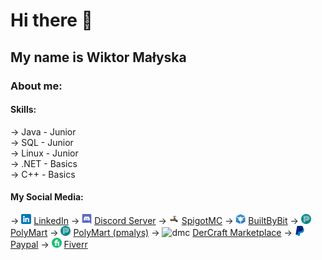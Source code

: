 # Hi there 👋
## My name is Wiktor Małyska
### About me:
#### Skills:
→ Java - Junior\
→ SQL - Junior\
→ Linux - Junior\
→ .NET - Basics\
→ C++ - Basics

#### My Social Media:
→ <img src="icons/linkedin.png" alt="linkedin" width="16" height="16"> [LinkedIn](https://www.linkedin.com/in/wiktor-ma%C5%82yska-a88b31244/?locale=en_US)
→ <img src="icons/discord.png" alt="discord" width="16" height="16"> [Discord Server](https://discord.gg/Y9BbesGwXa)
→ <img src="icons/spigot.png" alt="spigot" width="16" height="16"> [SpigotMC](https://www.spigotmc.org/members/pmalysyt.621204/)
→ <img src="icons/builtbybit.png" alt="builtbybit" width="16" height="16"> [BuiltByBit](https://builtbybit.com/members/pmalys.358246/)
→ <img src="icons/polymart.png" alt="polymart" width="16" height="16"> [PolyMart](https://polymart.org/team/bettermobs.96)
→ <img src="icons/polymart.png" alt="polymart" width="16" height="16"> [PolyMart (pmalys)](https://polymart.org/user/pmalys.11416)
→ <img src="icons/dm.png" alt="dmc" width="16" height="16"> [DerCraft Marketplace](https://hosting.dercraft.net/marketplace/vendor/pmalys)
→ <img src="icons/paypal.png" alt="paypal" width="16" height="16"> [Paypal](https://www.paypal.com/donate/?hosted_button_id=CG3K6T7R5TZL4)
→ <img src="icons/fiverr.png" alt="fiverr" width="16" height="16"> [Fiverr](https://www.fiverr.com/pmalys?source=gig_page)

